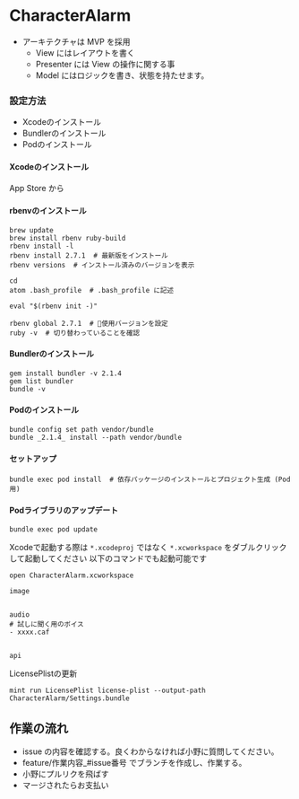 # CharacterAlarm

- アーキテクチャは MVP を採用
  - View にはレイアウトを書く
  - Presenter には View の操作に関する事
  - Model にはロジックを書き、状態を持たせます。


### 設定方法 ###

- Xcodeのインストール
- Bundlerのインストール
- Podのインストール

#### Xcodeのインストール ####

App Store から

#### rbenvのインストール ####

```
brew update
brew install rbenv ruby-build
rbenv install -l
rbenv install 2.7.1  # 最新版をインストール
rbenv versions  # インストール済みのバージョンを表示

cd
atom .bash_profile  # .bash_profile に記述
```

```
eval "$(rbenv init -)"
```

```
rbenv global 2.7.1  # 使用バージョンを設定
ruby -v  # 切り替わっていることを確認
```

#### Bundlerのインストール ####

```
gem install bundler -v 2.1.4
gem list bundler
bundle -v
```

#### Podのインストール ####

```
bundle config set path vendor/bundle
bundle _2.1.4_ install --path vendor/bundle
```

#### セットアップ ####

```
bundle exec pod install  # 依存パッケージのインストールとプロジェクト生成 (Pod用)
```

#### Podライブラリのアップデート ####

```
bundle exec pod update
```


Xcodeで起動する際は `*.xcodeproj` ではなく `*.xcworkspace` をダブルクリックして起動してください
以下のコマンドでも起動可能です

```
open CharacterAlarm.xcworkspace
```



```
image


audio
# 試しに聞く用のボイス
- xxxx.caf


api

```

LicensePlistの更新

```
mint run LicensePlist license-plist --output-path CharacterAlarm/Settings.bundle
```

## 作業の流れ

- issue の内容を確認する。良くわからなければ小野に質問してください。
- feature/作業内容_#issue番号 でブランチを作成し、作業する。
- 小野にプルリクを飛ばす
- マージされたらお支払い
